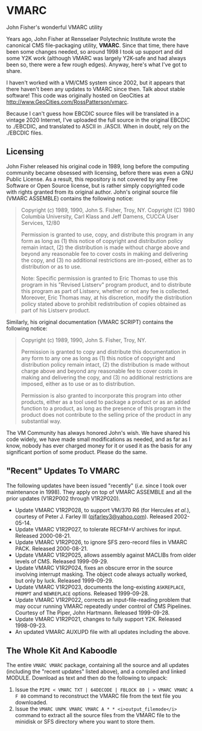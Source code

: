 # VMARC
John Fisher's wonderful VMARC utility

Years ago, John Fisher at Rensselaer Polytechnic Institute wrote the canonical CMS file-packaging utility, **VMARC**.  Since that time, there have been some changes needed, so around 1998 I took up support and did some Y2K work (although VMARC was largely Y2K-safe and had always been so, there were a few rough edges).  Anyway, here's what I've got to share.

I haven't worked with a VM/CMS system since 2002, but it appears that there haven't been any updates to VMARC since then.  Talk about stable software!  This code was originally hosted on GeoCities at http://www.GeoCities.com/RossPatterson/vmarc.

Because I can't guess how EBCDIC source files will be translated in a vintage 2020 Internet, I've uploaded the full source in the original EBCDIC to ./EBCDIC, and translated to ASCII in ./ASCII.  When in doubt, rely on the ./EBCDIC files.

## Licensing

John Fisher released his original code in 1989, long before the computing community became obsessed with licensing, before there was even a GNU Public License.  As a result, this repository is not covered by any Free Software or Open Source license, but is rather simply copyrighted code with rights granted from its original author.  John's original source file (VMARC ASSEMBLE) contains the following notice:

> Copyright (c) 1989, 1990, John S. Fisher, Troy, NY.
> Copyright (C) 1980 Columbia University, Carl Klass and Jeff Damens, CUCCA User Services, 12/80
>
> Permission is granted to use, copy, and distribute this program in any form as long as (1) this notice of copyright and distribution policy remain intact, (2) the distribution is made without charge above and beyond any reasonable fee to cover costs in making and delivering the copy, and (3) no additional restrictions are im-posed, either as to distribution or as to use.
>
> Note:  Specific permission is granted to Eric Thomas to use this program in his "Revised Listserv" program product, and to distribute this program as part of Listserv, whether or not any fee is collected.  Moreover, Eric Thomas may, at his discretion, modify the distribution policy stated above to prohibit redistribution of copies obtained as part of his Listserv product.

Similarly, his original documentation (VMARC SCRIPT) contains the following notice:

> Copyright (c) 1989, 1990, John S. Fisher, Troy, NY.
>
> Permission is granted to copy and distribute this documentation in any form to any one as long as (1) this notice of copyright and distribution policy remain intact, (2) the distribution is made without charge above and beyond any reasonable fee to cover costs in making and delivering the copy, and (3) no additional restrictions are imposed, either as to use or as to distribution.
>
> Permission is also granted to incorporate this program into other products, either as a tool used to package a product or as an added function to a product, as long as the presence of this program in the product does not contribute to the selling price of the product in any substantial way.

The VM Community has always honored John's wish.  We have shared his code widely, we have made small modifications as needed, and as far as I know, nobody has ever charged money for it or used it as the basis for any significant portion of some product.  Please do the same.

## "Recent" Updates To VMARC

The following updates have been issued "recently" (_i.e._ since I took over maintenance in 1998).  They apply on top of VMARC ASSEMBLE and all the prior updates (V1R2P002 through V1R2P020).
* Update VMARC V1R2P028, to support VM/370 R6 (for Hercules _et al._), courtesy of Peter J. Farley III (pjfarley3@yahoo.com).  Released 2002-05-14.
* Update VMARC V1R2P027, to tolerate RECFM=V archives for input.  Released 2000-08-21.
* Update VMARC V1R2P026, to ignore SFS zero-record files in VMARC PACK.  Released 2000-08-21.
* Update VMARC V1R2P025, allows assembly against MACLIBs from older levels of CMS. Released 1999-09-29.
* Update VMARC V1R2P024, fixes an obscure error in the source involving interrupt masking.  The object code always actually worked, but only by luck.  Released 1999-09-29.
* Update VMARC V1R2P023, documents the long-existing `ASKREPLACE`, `PROMPT` and `NEWREPLACE` options.  Released 1999-09-28.
* Update VMARC V1R2P022, corrects an input-file-reading problem that may occur running VMARC repeatedly under control of CMS Pipelines. Courtesy of The Piper, John Hartmann.  Released 1999-09-28.
* Update VMARC V1R2P021, changes to fully support Y2K.  Released 1998-09-23.
* An updated VMARC AUXUPD file with all updates including the above.

## The Whole Kit And Kaboodle
The entire `VMARC VMARC` package, containing all the source and all updates (including the "recent updates" listed above), and a compiled and linked MODULE.  Download as text and then do the following to unpack:
1. Issue the `PIPE < VMARC TXT | 64DECODE | FBLOCK 80 | > VMARC VMARC A F 80` command to reconstruct the VMARC file from the text file you downloaded.
1. Issue the `VMARC UNPK VMARC VMARC A * * <i>output_filemode</i>` command to extract all the source files from the VMARC file to the minidisk or SFS directory where you want to store them.